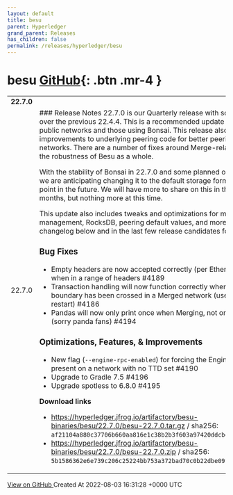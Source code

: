 ```yaml
---
layout: default
title: besu
parent: Hyperledger
grand_parent: Releases
has_children: false
permalink: /releases/hyperledger/besu
---
```


# besu <span class="fs-3 right-align">[GitHub](https://github.com/hyperledger/besu){: .btn .mr-4 }</span>


<div>
    <table>
        <tr>
            <td colspan="2">
                <b>
                    22.7.0
                </b>
            </td>
        </tr>
        <tr>
            <td>
                <span class="chip">
                    22.7.0
                </span>
            </td>
            <td>
                ### Release Notes
22.7.0 is our Quarterly release with some big fixes over the previous 22.4.4. This is a recommended update for all users on public networks and those using Bonsai. This release also make many improvements to underlying peering code for better peering on public networks. There are a number of fixes around Merge-related code and the robustness of Besu as a whole.

With the stability of Bonsai in 22.7.0 and some planned optimizations, we are anticipating changing it to the default storage format at some point in the future. We will have more to share on this in the coming months, but nothing more at this time.

This update also includes tweaks and optimizations for memory management, RocksDB, peering default values, and more. See the changelog below and in the last few release candidates for more details.

### Bug Fixes

- Empty headers are now accepted correctly (per Ethereum p2p Spec) when in a range of headers #4189 
- Transaction handling will now function correctly when the TTD boundary has been crossed in a Merged network (used to require a restart) #4186 
- Pandas will now only print once when Merging, not on every startup (sorry panda fans) #4194 

### Optimizations, Features, & Improvements

- New flag (`--engine-rpc-enabled`) for forcing the Engine API to be present on a network with no TTD set #4190 
- Upgrade to Gradle 7.5 #4196 
- Upgrade spotless to 6.8.0 #4195 

**Download links**
- https://hyperledger.jfrog.io/artifactory/besu-binaries/besu/22.7.0/besu-22.7.0.tar.gz / sha256: `af21104a880c37706b660aa816e1c38b2b3f603a97420ddcbc889324b71aa50e`
- https://hyperledger.jfrog.io/artifactory/besu-binaries/besu/22.7.0/besu-22.7.0.zip / sha256: `5b1586362e6e739c206c25224bb753a372bad70c0b22dbe091f9253024ebdc45`
            </td>
        </tr>
    </table>
    <a href="https://github.com/hyperledger/besu/releases/tag/22.7.0" class=".btn">
        View on GitHub
    </a>
    <span class="right-align">
        Created At 2022-08-03 16:31:28 +0000 UTC
    </span>
</div>


